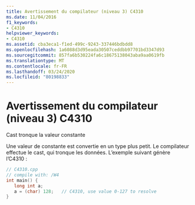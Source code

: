 ```yaml
---
title: Avertissement du compilateur (niveau 3) C4310
ms.date: 11/04/2016
f1_keywords:
- C4310
helpviewer_keywords:
- C4310
ms.assetid: cba3eca1-f1ed-499c-9243-337446bdbdd8
ms.openlocfilehash: 1a6088d3d95eada30507ceddbb97701bd3347d93
ms.sourcegitcommit: 857fa6b530224fa6c18675138043aba9aa0619fb
ms.translationtype: MT
ms.contentlocale: fr-FR
ms.lasthandoff: 03/24/2020
ms.locfileid: "80198833"
---
```

# <a name="compiler-warning-level-3-c4310"></a>Avertissement du compilateur (niveau 3) C4310

Cast tronque la valeur constante

Une valeur de constante est convertie en un type plus petit. Le compilateur effectue le cast, qui tronque les données. L’exemple suivant génère l’C4310 :

```cpp
// C4310.cpp
// compile with: /W4
int main() {
   long int a;
   a = (char) 128;   // C4310, use value 0-127 to resolve
}
```
